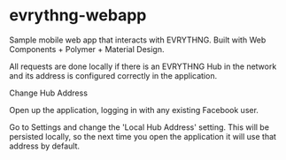 # evrythng-webapp

Sample mobile web app that interacts with EVRYTHNG. Built with Web Components + Polymer + Material Design.

All requests are done locally if there is an EVRYTHNG Hub in the network and its address is configured correctly in the application.

Change Hub Address

Open up the application, logging in with any existing Facebook user.

Go to Settings and change the 'Local Hub Address' setting. This will be persisted locally, so the next time you open the application it will use that address by default.